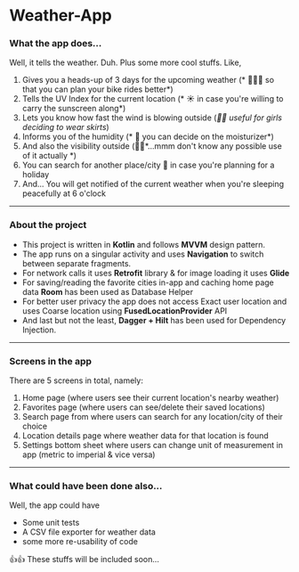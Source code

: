 # Weather-App

### What the app does...

Well, it tells the weather. Duh. Plus some more cool stuffs. Like,

1. Gives you a heads-up of 3 days for the upcoming weather (* 🚴🏻‍♂️ so that you can plan your bike rides better*)
2. Tells the UV Index for the current location (* ☀️ in case you're willing to carry the sunscreen along*)
3. Lets you know how fast the wind is blowing outside (*💃🏻 useful for girls deciding to wear skirts*)
4. Informs you of the humidity (* 🧴 you can decide on the moisturizer*)
5. And also the visibility outside (🤦‍♂️*...mmm don't know any possible use of it actually *)
6. You can search for another place/city 🌆 in case you're planning for a holiday 
7. And... You will get notified of the current weather when you're sleeping peacefully at 6 o'clock

-----

### About the project

- This project is written in **Kotlin** and follows **MVVM** design pattern.
- The app runs on a singular activity and uses **Navigation** to switch between separate fragments.
- For network calls it uses **Retrofit** library & for image loading it uses **Glide**
- For saving/reading the favorite cities in-app and caching home page data **Room** has been used as Database Helper
- For better user privacy the app does not access Exact user location and uses Coarse location using **FusedLocationProvider** API
- And last but not the least, **Dagger + Hilt** has been used for Dependency Injection.

-----

### Screens in the app

There are 5 screens in total, namely:
1. Home page (where users see their current location's nearby weather)
2. Favorites page (where users can see/delete their saved locations)
3. Search page from where users can search for any location/city of their choice
4. Location details page where weather data for that location is found
5. Settings bottom sheet where users can change unit of measurement in app (metric to imperial & vice versa)

-----

### What could have been done also...

Well, the app could have 
- Some unit tests
- A CSV file exporter for weather data
- some more re-usability of code

👍👍 These stuffs will be included soon...
